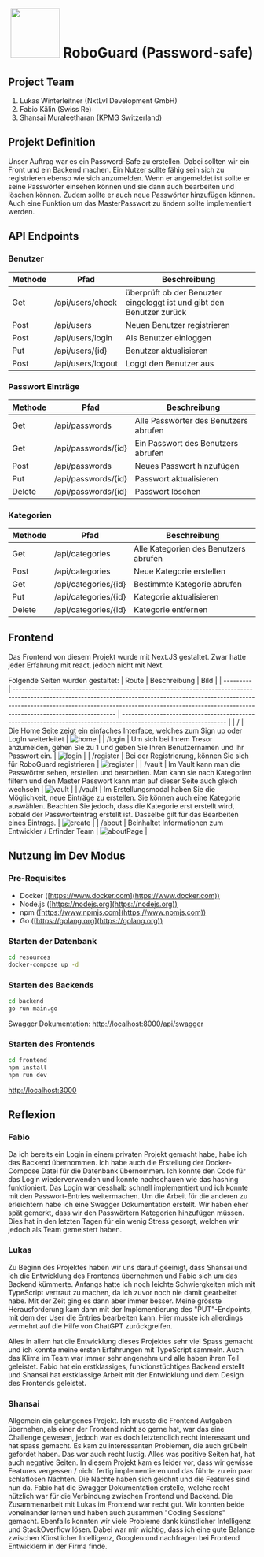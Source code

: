 # <center><div style='display: flex; text-align: right; justify-content: center;'><span><img src="https://github.com/FabioKaelin/password-safe/assets/61542805/78085ec4-5b83-4b79-ae18-0206f1bdaf6e" width="100"/> RoboGuard (Password-safe)</span></div></center>


## Project Team

1. Lukas Winterleitner (NxtLvl Development GmbH)
2. Fabio Kälin (Swiss Re)
3. Shansai Muraleetharan (KPMG Switzerland)

## Projekt Definition

Unser Auftrag war es ein Password-Safe zu erstellen. Dabei sollten wir ein Front und ein Backend machen. Ein Nutzer sollte fähig sein sich zu registrieren ebenso wie sich anzumelden. Wenn er angemeldet ist sollte er seine Passwörter einsehen können und sie dann auch bearbeiten und löschen können. Zudem sollte er auch neue Passwörter hinzufügen können. Auch eine Funktion um das MasterPasswort zu ändern sollte implementiert werden.

## API Endpoints

### Benutzer

| Methode | Pfad              | Beschreibung                                                          |
| ------- | ----------------- | --------------------------------------------------------------------- |
| Get     | /api/users/check  | überprüft ob der Benuzter eingeloggt ist und gibt den Benutzer zurück |
| Post    | /api/users        | Neuen Benutzer registrieren                                           |
| Post    | /api/users/login  | Als Benutzer einloggen                                                |
| Put     | /api/users/{id}   | Benutzer aktualisieren                                                |
| Post    | /api/users/logout | Loggt den Benutzer aus                                                |

### Passwort Einträge

| Methode | Pfad                | Beschreibung                          |
| ------- | ------------------- | ------------------------------------- |
| Get     | /api/passwords      | Alle Passwörter des Benutzers abrufen |
| Get     | /api/passwords/{id} | Ein Passwort des Benutzers abrufen    |
| Post    | /api/passwords      | Neues Passwort hinzufügen             |
| Put     | /api/passwords/{id} | Passwort aktualisieren                |
| Delete  | /api/passwords/{id} | Passwort löschen                      |


### Kategorien

| Methode | Pfad                 | Beschreibung                           |
| ------- | -------------------- | -------------------------------------- |
| Get     | /api/categories      | Alle Kategorien des Benutzers abrufen  |
| Post    | /api/categories      | Neue Kategorie erstellen               |
| Get     | /api/categories/{id} | Bestimmte Kategorie abrufen            |
| Put     | /api/categories/{id} | Kategorie aktualisieren                |
| Delete  | /api/categories/{id} | Kategorie entfernen                    |


## Frontend

Das Frontend von diesem Projekt wurde mit Next.JS gestaltet. Zwar hatte jeder Erfahrung mit react, jedoch nicht mit Next.

Folgende Seiten wurden gestaltet:
| Route     | Beschreibung                                                                                                                                                                                                                                                               | Bild                                                                                                            |
| --------- | -------------------------------------------------------------------------------------------------------------------------------------------------------------------------------------------------------------------------------------------------------------------------- | --------------------------------------------------------------------------------------------------------------- |
| /         | Die Home Seite zeigt ein einfaches Interface, welches zum Sign up oder LogIn weiterleitet                                                                                                                                                                                  | ![home](https://github.com/FabioKaelin/password-safe/assets/61542805/b4b9b4ab-3b02-41f1-af88-81f999a5c236)      |
| /login    | Um sich bei Ihrem Tresor anzumelden, gehen Sie zu 1 und geben Sie Ihren Benutzernamen und Ihr Passwort ein.                                                                                                                                                                | ![login](https://github.com/FabioKaelin/password-safe/assets/61542805/d132e60c-fb64-4f2c-b73c-0919b5d0399c)     |
| /register | Bei der Registrierung, können Sie sich für RoboGuard registrieren                                                                                                                                                                                                          | ![register](https://github.com/FabioKaelin/password-safe/assets/61542805/3653cfe3-d4f2-4e86-95e9-4534929dbf72)  |
| /vault    | Im Vault kann man die Passwörter sehen, erstellen und bearbeiten. Man kann sie nach Kategorien filtern und den Master Passwort kann man auf dieser Seite auch gleich wechseln                                                                                              | ![vault](https://github.com/FabioKaelin/password-safe/assets/61542805/3ff1b65d-e57d-4bc0-a5b1-b310c16bc33f)     |
| /vault    | Im Erstellungsmodal haben Sie die Möglichkeit, neue Einträge zu erstellen. Sie können auch eine Kategorie auswählen. Beachten Sie jedoch, dass die Kategorie erst erstellt wird, sobald der Passworteintrag erstellt ist. Dasselbe gilt für das Bearbeiten eines Eintrags. | ![create](https://github.com/FabioKaelin/password-safe/assets/61542805/34a36ff1-111d-4301-a99a-db133f904182)    |
| /about    | Beinhaltet Informationen zum Entwickler / Erfinder Team                                                                                                                                                                                                                    | ![aboutPage](https://github.com/FabioKaelin/password-safe/assets/61542805/8144561d-998b-4bfc-b83b-5fcb753da464) |

## Nutzung im Dev Modus

### Pre-Requisites

- Docker ([https://www.docker.com](https://www.docker.com))
- Node.js ([https://nodejs.org](https://nodejs.org))
- npm ([https://www.npmjs.com](https://www.npmjs.com))
- Go ([https://golang.org](https://golang.org))

### Starten der Datenbank

```bash
cd resources
docker-compose up -d
```

### Starten des Backends

```bash
cd backend
go run main.go
```

Swagger Dokumentation: [http://localhost:8000/api/swagger](http://localhost:8000/api/swagger)

### Starten des Frontends

```bash
cd frontend
npm install
npm run dev
```

[http://localhost:3000](http://localhost:3000)

## Reflexion

### Fabio

Da ich bereits ein Login in einem privaten Projekt gemacht habe, habe ich das Backend übernommen. Ich habe auch die Erstellung der Docker-Compose Datei  für die Datenbank übernommen. Ich konnte den Code für das Login wiederverwenden und konnte nachschauen wie das hashing funktioniert. Das Login war desshalb schnell implementiert und ich konnte mit den Passwort-Entries weitermachen. Um die Arbeit für die anderen zu erleichtern habe ich eine Swagger Dokumentation erstellt. Wir haben eher spät gemerkt, dass wir den Passwörtern Kategorien hinzufügen müssen. Dies hat in den letzten Tagen für ein wenig Stress gesorgt, welchen wir jedoch als Team gemeistert haben.

### Lukas

Zu Beginn des Projektes haben wir uns darauf geeinigt, dass Shansai und ich die Entwicklung des Frontends übernehmen und Fabio sich um das Backend kümmerte. Anfangs hatte ich noch leichte Schwiergkeiten mich mit TypeScript vertraut zu machen, da ich zuvor noch nie damit gearbeitet habe. Mit der Zeit ging es dann aber immer besser. Meine grösste Herausforderung kam dann mit der Implementierung des "PUT"-Endpoints, mit dem der User die Entries bearbeiten kann. Hier musste ich allerdings vermehrt auf die Hilfe von ChatGPT zurückgreifen.

Alles in allem hat die Entwicklung dieses Projektes sehr viel Spass gemacht und ich konnte meine ersten Erfahrungen mit TypeScript sammeln. Auch das Klima im Team war immer sehr angenehm und alle haben ihren Teil geleistet. Fabio hat ein erstklassiges, funktionstüchtiges Backend erstellt und Shansai hat erstklassige Arbeit mit der Entwicklung und dem Design des Frontends geleistet.

### Shansai

Allgemein ein gelungenes Projekt. Ich musste die Frontend Aufgaben übernehen, als einer der Frontend nicht so gerne hat, war das eine Challenge gewesen, jedoch war es doch letztendlich recht interessant und hat spass gemacht. Es kam zu interessanten Problemen, die auch grübeln gefordet haben. Das war auch recht lustig. Alles was positive Seiten hat, hat auch negative Seiten. In diesem Projekt kam es leider vor, dass wir gewisse Features vergessen / nicht fertig implementieren und das führte zu ein paar schlaflosen Nächten. Die Nächte haben sich gelohnt und die Features sind nun da. Fabio hat die Swagger Dokumentation erstelle, welche recht nützlich war für die Verbindung zwischen Frontend und Backend. Die Zusammenarbeit mit Lukas im Frontend war recht gut. Wir konnten beide voneinander lernen und haben auch zusammen "Coding Sessions" gemacht. Ebenfalls konnten wir viele Probleme dank künstlicher Intelligenz und StackOverflow lösen. Dabei war mir wichtig, dass ich eine gute Balance zwischen Künstlicher Intelligenz, Googlen und nachfragen bei Frontend Entwicklern in der Firma finde.
